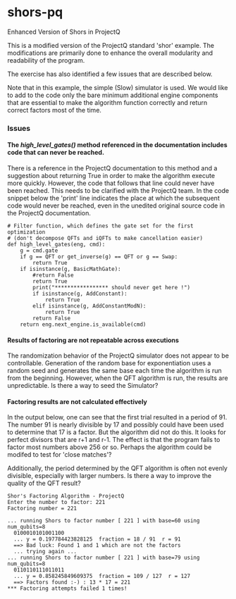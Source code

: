 # shors-pq
Enhanced Version of Shors in ProjectQ

This is a modified version of the ProjectQ standard 'shor' example.
The modifications are primarily done to enhance the overall modularity and readability of the program.

The exercise has also identified a few issues that are described below.

Note that in this example, the simple (Slow) simulator is used.
We would like to add to the code only the bare minimum additional engine components that are essential to make the algorithm function correctly and return correct factors most of the time.


### Issues

#### The *high_level_gates()* method referenced in the documentation includes code that can never be reached.

There is a reference in the ProjectQ documentation to this method and a suggestion about returning True in order to make the algorithm execute more quickly. 
However, the code that follows that line could never have been reached.
This needs to be clarified with the ProjectQ team.
In the code snippet below the 'print' line indicates the place at which the subsequent code would never be reached, even in the unedited original source code in the ProjectQ documentation.

```
# Filter function, which defines the gate set for the first optimization
# (don't decompose QFTs and iQFTs to make cancellation easier)
def high_level_gates(eng, cmd):
    g = cmd.gate
    if g == QFT or get_inverse(g) == QFT or g == Swap:
        return True
    if isinstance(g, BasicMathGate):
        #return False
        return True
        print("***************** should never get here !")
        if isinstance(g, AddConstant):
            return True
        elif isinstance(g, AddConstantModN):
            return True
        return False
    return eng.next_engine.is_available(cmd)
```

#### Results of factoring are not repeatable across executions

The randomization behavior of the ProjectQ simulator does not appear to be controllable.
Generation of the random base for exponentiation uses a random seed and generates the same base each time the algorithm is run from the beginning.
However, when the QFT algorithm is run, the results are unpredictable.
Is there a way to seed the Simulator?

#### Factoring results are not calculated effectively

In the output below, one can see that the first trial resulted in a period of 91.
The number 91 is nearly divisible by 17 and possibly could have been used to determine that
17 is a factor.  But the algorithm did not do this. It looks for perfect divisors that are r+1 and r-1.
The effect is that the program fails to factor most numbers above 256 or so.
Perhaps the algorithm could be modifed to test for 'close matches'? 

Additionally, the period determined by the QFT algorithm is often not evenly divisible, especially with larger numbers.
Is there a way to improve the quality of the QFT result?

```
Shor's Factoring Algorithm - ProjectQ
Enter the number to factor: 221
Factoring number = 221

... running Shors to factor number [ 221 ] with base=60 using num_qubits=8
  0100010101001100
  ... y = 0.197784423828125  fraction = 18 / 91  r = 91
  ==> Bad luck: Found 1 and 1 which are not the factors
  ... trying again ...
... running Shors to factor number [ 221 ] with base=79 using num_qubits=8
  0110110111011011
  ... y = 0.858245849609375  fraction = 109 / 127  r = 127
  ==> Factors found :-) : 13 * 17 = 221
*** Factoring attempts failed 1 times!
```
